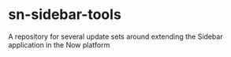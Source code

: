 # sn-sidebar-tools
A repository for several update sets around extending the Sidebar application in the Now platform
